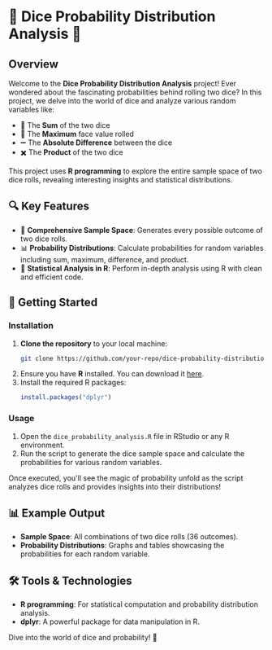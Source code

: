 # 🎲 Dice Probability Distribution Analysis 🎲

## Overview
Welcome to the **Dice Probability Distribution Analysis** project! Ever wondered about the fascinating probabilities behind rolling two dice? In this project, we delve into the world of dice and analyze various random variables like:
- 🔢 The **Sum** of the two dice
- 🎯 The **Maximum** face value rolled
- ➖ The **Absolute Difference** between the dice
- ✖️ The **Product** of the two dice

This project uses **R programming** to explore the entire sample space of two dice rolls, revealing interesting insights and statistical distributions.

## 🔍 Key Features
- 🚀 **Comprehensive Sample Space**: Generates every possible outcome of two dice rolls.
- 📊 **Probability Distributions**: Calculate probabilities for random variables including sum, maximum, difference, and product.
- 🧮 **Statistical Analysis in R**: Perform in-depth analysis using R with clean and efficient code.

## 🚀 Getting Started

### Installation
1. **Clone the repository** to your local machine:
   ```bash
   git clone https://github.com/your-repo/dice-probability-distribution.git
2. Ensure you have **R** installed. You can download it [here](https://www.r-project.org/).
3. Install the required R packages:
   ```r
   install.packages("dplyr")
   ```

### Usage
1. Open the `dice_probability_analysis.R` file in RStudio or any R environment.
2. Run the script to generate the dice sample space and calculate the probabilities for various random variables.

Once executed, you'll see the magic of probability unfold as the script analyzes dice rolls and provides insights into their distributions!

## 📊 Example Output
- **Sample Space**: All combinations of two dice rolls (36 outcomes).
- **Probability Distributions**: Graphs and tables showcasing the probabilities for each random variable.

## 🛠️ Tools & Technologies
- **R programming**: For statistical computation and probability distribution analysis.
- **dplyr**: A powerful package for data manipulation in R.




Dive into the world of dice and probability! 🎲
